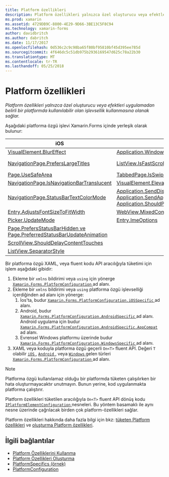 ```yaml
---
title: Platform özellikleri
description: Platform özellikleri yalnızca özel oluşturucu veya efektleri uygulamadan belirli bir platformda kullanılabilir olan işlevsellik kullanmasına olanak sağlar.
ms.prod: xamarin
ms.assetid: 4729DB9C-8800-4E29-9D66-3BE13C5F8C94
ms.technology: xamarin-forms
author: davidbritch
ms.author: dabritch
ms.date: 11/17/2017
ms.openlocfilehash: 0d536c2c9c98ba65f80bf95810bf45d395ee785d
ms.sourcegitcommit: 4f646dc5c51db975b2936169547d625c78a22b30
ms.translationtype: MT
ms.contentlocale: tr-TR
ms.lasthandoff: 05/25/2018
---
```

# <a name="platform-specifics"></a>Platform özellikleri

_Platform özellikleri yalnızca özel oluşturucu veya efektleri uygulamadan belirli bir platformda kullanılabilir olan işlevsellik kullanmasına olanak sağlar._

Aşağıdaki platforma özgü işlevi Xamarin.Forms içinde yerleşik olarak bulunur:

|iOS|Android|Windows|
|--- |--- |--- |
|[VisualElement.BlurEffect](~/xamarin-forms/platform/platform-specifics/consuming/ios.md#blur)|[Application.WindowSoftInputModeAdjust](~/xamarin-forms/platform/platform-specifics/consuming/android.md#soft_input_mode)|[Page.ToolbarPlacement](~/xamarin-forms/platform/platform-specifics/consuming/windows.md#toolbar_placement)|
|[NavigationPage.PrefersLargeTitles](~/xamarin-forms/platform/platform-specifics/consuming/ios.md#large_title)|[ListView.IsFastScrollEnabled](~/xamarin-forms/platform/platform-specifics/consuming/android.md#fastscroll)|[MasterDetailPage.CollapsedPaneWidth ve MasterDetailPage.CollapseStyle](~/xamarin-forms/platform/platform-specifics/consuming/windows.md#collapsable_navigation_bar)|
|[Page.UseSafeArea](~/xamarin-forms/platform/platform-specifics/consuming/ios.md#safe_area_layout)|[TabbedPage.IsSwipePagingEnabled](~/xamarin-forms/platform/platform-specifics/consuming/android.md#enable_swipe_paging)|[WebView.IsJavaScriptAlertEnabled](~/xamarin-forms/platform/platform-specifics/consuming/windows.md#webview-javascript-alert)
|[NavigationPage.IsNavigationBarTranslucent](~/xamarin-forms/platform/platform-specifics/consuming/ios.md#translucent_navigation_bar)|[VisualElement.Elevation](~/xamarin-forms/platform/platform-specifics/consuming/android.md#elevation)|
|[NavigationPage.StatusBarTextColorMode](~/xamarin-forms/platform/platform-specifics/consuming/ios.md#status_bar_color_mode)|[Application.SendDisappearingEventOnPause, Application.SendAppearingEventOnResume ve Application.ShouldPreserveKeyboardOnResume](~/xamarin-forms/platform/platform-specifics/consuming/android.md#disable_lifecycle_events)|
|[Entry.AdjustsFontSizeToFitWidth](~/xamarin-forms/platform/platform-specifics/consuming/ios.md#adjust_font_size)|[WebView.MixedContentMode](~/xamarin-forms/platform/platform-specifics/consuming/android.md#webview-mixed-content)
|[Picker.UpdateMode](~/xamarin-forms/platform/platform-specifics/consuming/ios.md#picker_update_mode)|[Entry.ImeOptions](~/xamarin-forms/platform/platform-specifics/consuming/android.md#entry-imeoptions)
|[Page.PrefersStatusBarHidden ve Page.PreferredStatusBarUpdateAnimation](~/xamarin-forms/platform/platform-specifics/consuming/ios.md#set_status_bar_visibility)|
|[ScrollView.ShouldDelayContentTouches](~/xamarin-forms/platform/platform-specifics/consuming/ios.md#delay_content_touches)|
|[ListView.SeparatorStyle](~/xamarin-forms/platform/platform-specifics/consuming/ios.md#listview-separatorstyle)|

Bir platforma özgü XAML, veya fluent kodu API aracılığıyla tüketimi için işlem aşağıdaki gibidir:

1. Ekleme bir `xmlns` bildirimi veya `using` için yönerge [ `Xamarin.Forms.PlatformConfiguration` ](https://developer.xamarin.com/api/namespace/Xamarin.Forms.PlatformConfiguration/) ad alanı.
1. Ekleme bir `xmlns` bildirimi veya `using` platforma özgü işlevselliği içerdiğinden ad alanı için yönerge:
    1. İos'ta, budur [ `Xamarin.Forms.PlatformConfiguration.iOSSpecific` ](https://developer.xamarin.com/api/namespace/Xamarin.Forms.PlatformConfiguration.iOSSpecific/) ad alanı.
    1. Android, budur [ `Xamarin.Forms.PlatformConfiguration.AndroidSpecific` ](https://developer.xamarin.com/api/namespace/Xamarin.Forms.PlatformConfiguration.AndroidSpecific/) ad alanı. Android uygulama için budur [ `Xamarin.Forms.PlatformConfiguration.AndroidSpecific.AppCompat` ](https://developer.xamarin.com/api/namespace/Xamarin.Forms.PlatformConfiguration.AndroidSpecific.AppCompat/) ad alanı.
    1. Evrensel Windows platformu üzerinde budur [ `Xamarin.Forms.PlatformConfiguration.WindowsSpecific` ](https://developer.xamarin.com/api/namespace/Xamarin.Forms.PlatformConfiguration.WindowsSpecific/) ad alanı.
1. XAML veya koduyla platforma özgü geçerli `On<T>` fluent API. Değeri `T` olabilir [ `iOS` ](https://developer.xamarin.com/api/type/Xamarin.Forms.PlatformConfiguration.iOS/), [ `Android` ](https://developer.xamarin.com/api/type/Xamarin.Forms.PlatformConfiguration.Android/), veya [ `Windows` ](https://developer.xamarin.com/api/type/Xamarin.Forms.PlatformConfiguration.Windows/) gelen türleri [ `Xamarin.Forms.PlatformConfiguration` ](https://developer.xamarin.com/api/namespace/Xamarin.Forms.PlatformConfiguration/) ad alanı.

> [!NOTE]
> Platforma özgü kullanılamaz olduğu bir platformda tüketen çalışılırken bir hata oluşturmayacaktır unutmayın. Bunun yerine, kod uygulanmakta platforma çalıştırır.

Platform özellikleri tüketilen aracılığıyla `On<T>` fluent API dönüş kodu [ `IPlatformElementConfiguration` ](https://developer.xamarin.com/api/type/Xamarin.Forms.IPlatformElementConfiguration%3CTPlatform,TElement%3E/) nesneleri. Bu yöntem basamaklı ile aynı nesne üzerinde çağrılacak birden çok platform-özellikleri sağlar.

Platform özellikleri hakkında daha fazla bilgi için bkz: [tüketen Platform özellikleri](~/xamarin-forms/platform/platform-specifics/consuming/index.md) ve [oluşturma Platform özellikleri](~/xamarin-forms/platform/platform-specifics/creating.md).


## <a name="related-links"></a>İlgili bağlantılar

- [Platform Özelliklerini Kullanma](~/xamarin-forms/platform/platform-specifics/consuming/index.md)
- [Platform Özellikleri Oluşturma](~/xamarin-forms/platform/platform-specifics/creating.md)
- [PlatformSpecifics (örnek)](https://developer.xamarin.com/samples/xamarin-forms/userinterface/platformspecifics/)
- [PlatformConfiguration](https://developer.xamarin.com/api/namespace/Xamarin.Forms.PlatformConfiguration/)
